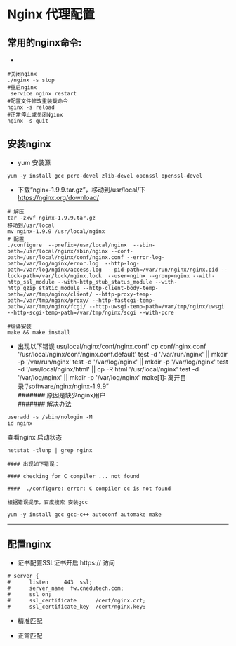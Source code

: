 # Nginx 代理配置

## 常用的nginx命令:<br>
 -  
  ``` Shell
  #关闭nginx
  ./nginx -s stop
  #重启nginx
   service nginx restart
  #配置文件修改重装载命令
  nginx -s reload
  #正常停止或关闭Nginx
  nginx -s quit  
  ```


## 安装nginx
- yum 安装源
 ```
yum -y install gcc pcre-devel zlib-devel openssl openssl-devel
 ```
- 下载“nginx-1.9.9.tar.gz”，移动到/usr/local/下 <br/>
 https://nginx.org/download/
 ```  Shell
 # 解压
 tar -zxvf nginx-1.9.9.tar.gz
 移动到/usr/local
 mv nginx-1.9.9 /usr/local/nginx
 # 配置
 ./configure  --prefix=/usr/local/nginx  --sbin-path=/usr/local/nginx/sbin/nginx --conf-path=/usr/local/nginx/conf/nginx.conf --error-log-path=/var/log/nginx/error.log  --http-log-path=/var/log/nginx/access.log  --pid-path=/var/run/nginx/nginx.pid --lock-path=/var/lock/nginx.lock  --user=nginx --group=nginx --with-http_ssl_module --with-http_stub_status_module --with-http_gzip_static_module --http-client-body-temp-path=/var/tmp/nginx/client/ --http-proxy-temp-path=/var/tmp/nginx/proxy/ --http-fastcgi-temp-path=/var/tmp/nginx/fcgi/ --http-uwsgi-temp-path=/var/tmp/nginx/uwsgi --http-scgi-temp-path=/var/tmp/nginx/scgi --with-pcre

 #编译安装
 make && make install
```


  - 出现以下错误
  usr/local/nginx/conf/nginx.conf'
  cp conf/nginx.conf '/usr/local/nginx/conf/nginx.conf.default'
  test -d '/var/run/nginx' 		|| mkdir -p '/var/run/nginx'
  test -d '/var/log/nginx' || 		mkdir -p '/var/log/nginx'
  test -d '/usr/local/nginx/html' 		|| cp -R html '/usr/local/nginx'
  test -d '/var/log/nginx' || 		mkdir -p '/var/log/nginx'
  make[1]: 离开目录“/software/nginx/nginx-1.9.9” <br/>
  #######  原因是缺少nginx用户 <br/>
  #######  解决办法
``` Shell
useradd -s /sbin/nologin -M
id nginx
```
查看nginx 启动状态 <br>
  ``` Shell
  netstat -tlunp | grep nginx
  ```

    #### 出现如下错误：

    #### checking for C compiler ... not found

    ####  ./configure: error: C compiler cc is not found

    根据错误提示，百度搜索 安装gcc
``` Shell
yum -y install gcc gcc-c++ autoconf automake make
```


---

## 配置nginx

  - 证书配置SSL证书开启 https:// 访问
  ``` Shell
  # server {
  #      listen     443  ssl;
  #      server_name  fw.cnedutech.com;
  #      ssl on;
  #      ssl_certificate      /cert/nginx.crt;
  #      ssl_certificate_key  /cert/nginx.key;
  ```

  - 精准匹配


  - 正常匹配
